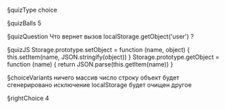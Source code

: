 §quizType
choice

§quizBalls
5

§quizQuestion
Что вернет вызов localStorage.getObject('user') ?


§quizJS
Storage.prototype.setObject = function (name, object) {
  this.setItem(name, JSON.stringify(object))
}
Storage.prototype.getObject = function (name) {
  return JSON.parse(this.getItem(name))
}



§choiceVariants
ничего
массив
число
строку
объект
будет сгенерировано исключение
localStorage будет очищен
другое

§rightChoice
4
